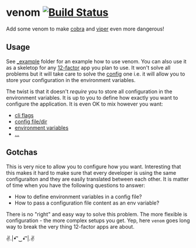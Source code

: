 # venom [![Build Status](https://travis-ci.org/themalkolm/venom.svg?branch=master)](https://travis-ci.org/themalkolm/venom)

Add some venom to make [cobra](https://github.com/spf13/cobra) and [viper](https://github.com/spf13/viper)
even more dangerous!

## Usage

See [_example](https://github.com/themalkolm/venom/tree/master/_example) folder for an example how to use venom. You can also use it as a skeletop for
any [12-factor](https://12factor.net) app you plan to use. It won't solve all problems but it will take care to solve
the [config](https://12factor.net/config) one i.e. it will allow you to store your configuration in the environment variables.

The twist is that it doesn't *require* you to store all configuration in the environment variables. It is up to you to define how exactly you want to configure the application. It is even OK to mix however you want:

* [cli flags](https://github.com/spf13/cobra#working-with-flags)
* [config file/dir](https://github.com/spf13/viper#reading-config-files)
* [environment variables](https://github.com/spf13/viper#working-with-flags)
* [...](https://github.com/spf13/viper#what-is-viper)

## Gotchas

This is very nice to allow you to configure how you want. Interesting that this makes it hard to make sure that every developer is
using the same configuraiton and they are easily translated between each other. It is matter of time when you have the following questions to answer:

* How to define environment variables in a config file?
* How to pass a configuration file content as an env variable?

There is no "right" and easy way to solve this problem. The more flexible is configuration - the more complex setups you get. Yep, here `venom` goes long way to break the very thing 12-factor apps are about.

✌.|•͡˘‿•͡˘|.✌
